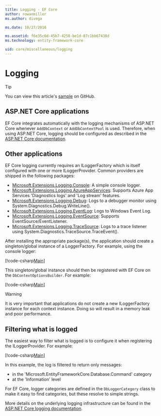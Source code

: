 ```yaml
---
title: Logging - EF Core
author: rowanmiller
ms.author: divega

ms.date: 10/27/2016

ms.assetid: f6e35c6d-45b7-4258-be1d-87c1bb67438d
ms.technology: entity-framework-core

uid: core/miscellaneous/logging
---
```

# Logging

> [!TIP]  
> You can view this article's [sample](https://github.com/aspnet/EntityFramework.Docs/tree/master/samples/core/Miscellaneous/Logging) on GitHub.

## ASP.NET Core applications

EF Core integrates automatically with the logging mechanisms of ASP.NET Core whenever `AddDbContext` or `AddDbContextPool` is used. Therefore, when using ASP.NET Core, logging should be configured as described in the [ASP.NET Core documentation](https://docs.microsoft.com/en-us/aspnet/core/fundamentals/logging?tabs=aspnetcore2x).

## Other applications

EF Core logging currently requires an ILoggerFactory which is itself configured with one or more ILoggerProvider. Common providers are shipped in the following packages:

* [Microsoft.Extensions.Logging.Console](https://www.nuget.org/packages/Microsoft.Extensions.Logging.Console/): A simple console logger.
* [Microsoft.Extensions.Logging.AzureAppServices](https://www.nuget.org/packages/Microsoft.Extensions.Logging.AzureAppServices/): Supports Azure App Services 'Diagnostics logs' and 'Log stream' features.
* [Microsoft.Extensions.Logging.Debug](https://www.nuget.org/packages/Microsoft.Extensions.Logging.Debug/): Logs to a debugger monitor using System.Diagnostics.Debug.WriteLine().
* [Microsoft.Extensions.Logging.EventLog](https://www.nuget.org/packages/Microsoft.Extensions.Logging.EventLog/): Logs to Windows Event Log.
* [Microsoft.Extensions.Logging.EventSource](https://www.nuget.org/packages/Microsoft.Extensions.Logging.EventSource/): Supports EventSource/EventListener.
* [Microsoft.Extensions.Logging.TraceSource](https://www.nuget.org/packages/Microsoft.Extensions.Logging.TraceSource/): Logs to a trace listener using System.Diagnostics.TraceSource.TraceEvent().

After installing the appropriate package(s), the application should create a singleton/global instance of a LoggerFactory. For example, using the console logger:

[!code-csharp[Main](../../../samples/core/Miscellaneous/Logging/Logging/BloggingContext.cs#DefineLoggerFactory)]

This singleton/global instance should then be registered with EF Core on the `DbContextOptionsBuilder`. For example:

[!code-csharp[Main](../../../samples/core/Miscellaneous/Logging/Logging/BloggingContext.cs#RegisterLoggerFactory)]

> [!WARNING]
> It is very important that applications do not create a new ILoggerFactory instance for each context instance. Doing so will result in a memory leak and poor performance.

## Filtering what is logged

The easiest way to filter what is logged is to configure it when registering the ILoggerProvider. For example:

[!code-csharp[Main](../../../samples/core/Miscellaneous/Logging/Logging/BloggingContextWithFiltering.cs#DefineLoggerFactory)]

In this example, the log is filtered to return only messages:
 * in the 'Microsoft.EntityFrameworkCore.Database.Command' category
 * at the 'Information' level

For EF Core, logger categories are defined in the `DbLoggerCategory` class to make it easy to find categories, but these resolve to simple strings.

More details on the underlying logging infrastructure can be found in the [ASP.NET Core logging documentation](https://docs.microsoft.com/en-us/aspnet/core/fundamentals/logging?tabs=aspnetcore2x).
